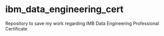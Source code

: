 # ibm_data_engineering_cert
Repository to save my work regarding IMB Data Engineering Professional Certificate
